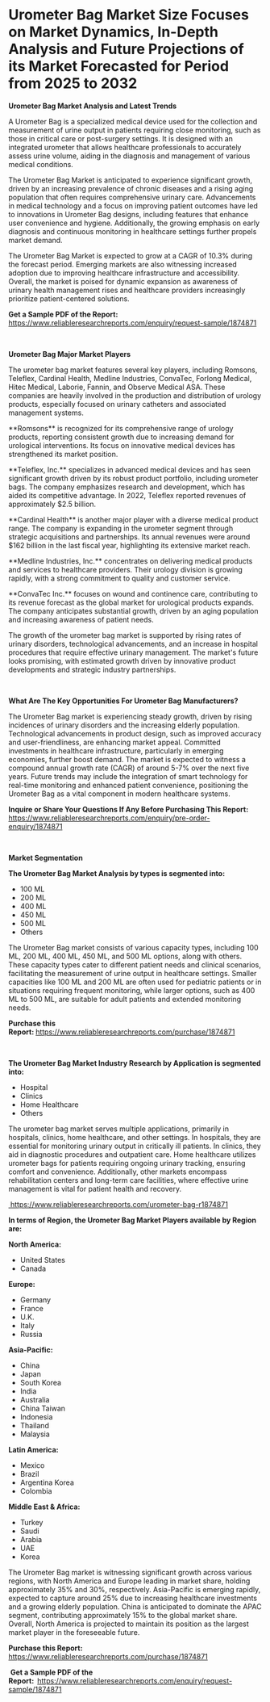 <p><h1>Urometer Bag Market Size Focuses on Market Dynamics, In-Depth Analysis and Future Projections of its Market Forecasted for Period from 2025 to 2032</h1></p><p><strong>Urometer Bag Market Analysis and Latest Trends</strong></p>
<p><p>A Urometer Bag is a specialized medical device used for the collection and measurement of urine output in patients requiring close monitoring, such as those in critical care or post-surgery settings. It is designed with an integrated urometer that allows healthcare professionals to accurately assess urine volume, aiding in the diagnosis and management of various medical conditions.</p><p>The Urometer Bag Market is anticipated to experience significant growth, driven by an increasing prevalence of chronic diseases and a rising aging population that often requires comprehensive urinary care. Advancements in medical technology and a focus on improving patient outcomes have led to innovations in Urometer Bag designs, including features that enhance user convenience and hygiene. Additionally, the growing emphasis on early diagnosis and continuous monitoring in healthcare settings further propels market demand.</p><p>The Urometer Bag Market is expected to grow at a CAGR of 10.3% during the forecast period. Emerging markets are also witnessing increased adoption due to improving healthcare infrastructure and accessibility. Overall, the market is poised for dynamic expansion as awareness of urinary health management rises and healthcare providers increasingly prioritize patient-centered solutions.</p></p>
<p><strong>Get a Sample PDF of the Report:&nbsp;</strong> <a href="https://www.reliableresearchreports.com/enquiry/request-sample/1874871?utm_campaign=3288&utm_medium=2&utm_source=Github&utm_content=ia&utm_term=13042025&utm_id=urometer-bag">https://www.reliableresearchreports.com/enquiry/request-sample/1874871</a></p>
<p>&nbsp;</p>
<p><strong>Urometer Bag Major Market Players</strong></p>
<p><p>The urometer bag market features several key players, including Romsons, Teleflex, Cardinal Health, Medline Industries, ConvaTec, Forlong Medical, Hitec Medical, Laborie, Fannin, and Observe Medical ASA. These companies are heavily involved in the production and distribution of urology products, especially focused on urinary catheters and associated management systems.</p><p>**Romsons** is recognized for its comprehensive range of urology products, reporting consistent growth due to increasing demand for urological interventions. Its focus on innovative medical devices has strengthened its market position. </p><p>**Teleflex, Inc.** specializes in advanced medical devices and has seen significant growth driven by its robust product portfolio, including urometer bags. The company emphasizes research and development, which has aided its competitive advantage. In 2022, Teleflex reported revenues of approximately $2.5 billion.</p><p>**Cardinal Health** is another major player with a diverse medical product range. The company is expanding in the urometer segment through strategic acquisitions and partnerships. Its annual revenues were around $162 billion in the last fiscal year, highlighting its extensive market reach.</p><p>**Medline Industries, Inc.** concentrates on delivering medical products and services to healthcare providers. Their urology division is growing rapidly, with a strong commitment to quality and customer service.</p><p>**ConvaTec Inc.** focuses on wound and continence care, contributing to its revenue forecast as the global market for urological products expands. The company anticipates substantial growth, driven by an aging population and increasing awareness of patient needs.</p><p>The growth of the urometer bag market is supported by rising rates of urinary disorders, technological advancements, and an increase in hospital procedures that require effective urinary management. The market's future looks promising, with estimated growth driven by innovative product developments and strategic industry partnerships.</p></p>
<p>&nbsp;</p>
<p><strong>What Are The Key Opportunities For Urometer Bag Manufacturers?</strong></p>
<p><p>The Urometer Bag market is experiencing steady growth, driven by rising incidences of urinary disorders and the increasing elderly population. Technological advancements in product design, such as improved accuracy and user-friendliness, are enhancing market appeal. Committed investments in healthcare infrastructure, particularly in emerging economies, further boost demand. The market is expected to witness a compound annual growth rate (CAGR) of around 5-7% over the next five years. Future trends may include the integration of smart technology for real-time monitoring and enhanced patient convenience, positioning the Urometer Bag as a vital component in modern healthcare systems.</p></p>
<p><strong>Inquire or Share Your Questions If Any Before Purchasing This Report:</strong> <a href="https://www.reliableresearchreports.com/enquiry/pre-order-enquiry/1874871?utm_campaign=3288&utm_medium=2&utm_source=Github&utm_content=ia&utm_term=13042025&utm_id=urometer-bag">https://www.reliableresearchreports.com/enquiry/pre-order-enquiry/1874871</a></p>
<p>&nbsp;</p>
<p><strong>Market Segmentation</strong></p>
<p><strong>The Urometer Bag Market Analysis by types is segmented into:</strong></p>
<p><ul><li>100 ML</li><li>200 ML</li><li>400 ML</li><li>450 ML</li><li>500 ML</li><li>Others</li></ul></p>
<p><p>The Urometer Bag market consists of various capacity types, including 100 ML, 200 ML, 400 ML, 450 ML, and 500 ML options, along with others. These capacity types cater to different patient needs and clinical scenarios, facilitating the measurement of urine output in healthcare settings. Smaller capacities like 100 ML and 200 ML are often used for pediatric patients or in situations requiring frequent monitoring, while larger options, such as 400 ML to 500 ML, are suitable for adult patients and extended monitoring needs.</p></p>
<p><strong>Purchase this Report:&nbsp;</strong><a href="https://www.reliableresearchreports.com/purchase/1874871?utm_campaign=3288&utm_medium=2&utm_source=Github&utm_content=ia&utm_term=13042025&utm_id=urometer-bag">https://www.reliableresearchreports.com/purchase/1874871</a></p>
<p>&nbsp;</p>
<p><strong>The Urometer Bag Market Industry Research by Application is segmented into:</strong></p>
<p><ul><li>Hospital</li><li>Clinics</li><li>Home Healthcare</li><li>Others</li></ul></p>
<p><p>The urometer bag market serves multiple applications, primarily in hospitals, clinics, home healthcare, and other settings. In hospitals, they are essential for monitoring urinary output in critically ill patients. In clinics, they aid in diagnostic procedures and outpatient care. Home healthcare utilizes urometer bags for patients requiring ongoing urinary tracking, ensuring comfort and convenience. Additionally, other markets encompass rehabilitation centers and long-term care facilities, where effective urine management is vital for patient health and recovery.</p></p>
<p><a href="https://www.reliableresearchreports.com/urometer-bag-r1874871?utm_campaign=3288&utm_medium=2&utm_source=Github&utm_content=ia&utm_term=13042025&utm_id=urometer-bag">&nbsp;https://www.reliableresearchreports.com/urometer-bag-r1874871</a></p>
<p><strong>In terms of Region, the Urometer Bag Market Players available by Region are:</strong></p>
<p>
    <p> <strong> North America: </strong>
        <ul>
            <li>United States</li>
            <li>Canada</li>
        </ul>
        </p> 
    <p> <strong> Europe: </strong>
        <ul>
            <li>Germany</li>
            <li>France</li>
            <li>U.K.</li>
            <li>Italy</li>
            <li>Russia</li>
        </ul>
        </p> 
    <p> <strong> Asia-Pacific: </strong>
        <ul>
            <li>China</li>
            <li>Japan</li>
            <li>South Korea</li>
            <li>India</li>
            <li>Australia</li>
            <li>China Taiwan</li>
            <li>Indonesia</li>
            <li>Thailand</li>
            <li>Malaysia</li>
        </ul>
        </p> 
    <p> <strong> Latin America: </strong>
        <ul>
            <li>Mexico</li>
            <li>Brazil</li>
            <li>Argentina Korea</li>
            <li>Colombia</li>
        </ul>
        </p> 
    <p> <strong> Middle East & Africa: </strong>
        <ul>
            <li>Turkey</li>
            <li>Saudi</li>
            <li>Arabia</li>
            <li>UAE</li>
            <li>Korea</li>
        </ul>
    </p>
    </p>
<p><p>The Urometer Bag market is witnessing significant growth across various regions, with North America and Europe leading in market share, holding approximately 35% and 30%, respectively. Asia-Pacific is emerging rapidly, expected to capture around 25% due to increasing healthcare investments and a growing elderly population. China is anticipated to dominate the APAC segment, contributing approximately 15% to the global market share. Overall, North America is projected to maintain its position as the largest market player in the foreseeable future.</p></p>
<p><strong>Purchase this Report: </strong><a href="https://www.reliableresearchreports.com/purchase/1874871?utm_campaign=3288&utm_medium=2&utm_source=Github&utm_content=ia&utm_term=13042025&utm_id=urometer-bag">https://www.reliableresearchreports.com/purchase/1874871</a></p>
<p>&nbsp;<strong>Get a Sample PDF of the Report:&nbsp;&nbsp;</strong><a href="https://www.reliableresearchreports.com/enquiry/request-sample/1874871?utm_campaign=3288&utm_medium=2&utm_source=Github&utm_content=ia&utm_term=13042025&utm_id=urometer-bag">https://www.reliableresearchreports.com/enquiry/request-sample/1874871</a></p>
<p><strong></strong></p>
<p><p></p><p></p><p></p></p>